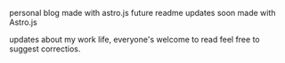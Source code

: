 
personal blog made with astro.js
future readme updates soon
made with Astro.js

updates about my work life, everyone's welcome to read
feel free to suggest correctios.
